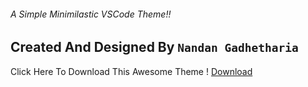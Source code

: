###### A Simple Minimilastic VSCode Theme!!

## Created And Designed By `Nandan Gadhetharia`

Click Here To Download This Awesome Theme ! [Download](https://marketplace.visualstudio.com/items?itemName=Nandan11.HackerMan&ssr=false#review-details)

